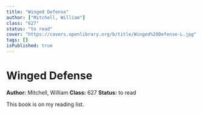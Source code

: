 ```yaml
---
title: "Winged Defense"
author: ["Mitchell, William"]
class: "627"
status: "to read"
cover: "https://covers.openlibrary.org/b/title/Winged%20Defense-L.jpg"
tags: []
isPublished: true
---
```


# Winged Defense

**Author:** Mitchell, William
**Class:** 627
**Status:** to read

This book is on my reading list. 